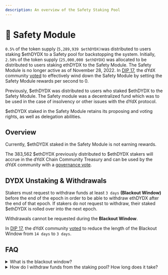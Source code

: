 ```yaml
---
description: An overview of the Safety Staking Pool
---
```


# 🔐 Safety Module

`0.5%` of the token supply (`5,289,939 $ethDYDX)`was distributed to users staking $ethDYDX to a Safety pool for backstopping the system. Initially, `2.50%` of the token supply (`25,000,000 $ethDYDX`) was allocated to be distributed to users staking ethDYDX to the Safety Module. The Safety Module is no longer active as of November 28, 2022. In [DIP 17](https://dydx.community/dashboard/proposal/9), the dYdX community [voted](https://dydx.community/dashboard/proposal/7) to effectively wind down the Safety Module by setting the Safety Module rewards per second to 0.

Previously, $ethDYDX was distributed to users who staked $ethDYDX to the Safety Module. The Safety module was a decentralized fund which was to be used in the case of insolvency or other issues with the dYdX protocol.&#x20;

$ethDYDX staked in the Safety Module retains its proposing and voting rights, as well as delegation abilities.

## Overview

Currently, $ethDYDX staked in the Safety Module is not earning rewards.&#x20;

The 383,562 $ethDYDX previously distributed to $ethDYDX stakers will accrue in the dYdX Chain Community Treasury and can be used by the dYdX community with a [governance vote](https://docs.dydx.community/dydx-governance/voting-and-governance/governance-parameters).

## DYDX Unstaking & Withdrawals

Stakers must request to withdraw funds at least `3 days` **(Blackout Window)** before the end of the epoch in order to be able to withdraw ethDYDX after the end of that epoch. If stakers do not request to withdraw, their staked $ethDYDX is rolled over into the next epoch.

Withdrawals cannot be requested during the **Blackout Window**.

In [DIP 17](https://dydx.community/dashboard/proposal/9), the dYdX community [voted](https://dydx.community/dashboard/proposal/7) to reduce the length of the Blackout Window from `14 days` to `3 days`.

## FAQ

<details>

<summary>What is the blackout window?</summary>

A blackout window is a period of time during which users cannot request withdrawals of $stkDYDX. The`requestWithdrawal`function cannot be called during a blackout window, which is configured as the last `3 days`of an epoch. New epochs start every 28 days. In other words, users can request a withdrawal for the next epoch up to `3 days`before the end of a given epoch.

</details>

<details>

<summary>How do I withdraw funds from the staking pool? How long does it take?</summary>

An epoch schedule is enforced for withdrawals in order to provide predictability and a regular cadence for the availability of funds in the pool. A staker must request to withdraw funds at least `3 days` before the end of an epoch in order to be able to withdraw their funds after the end of that epoch. If stakers do not request to withdraw, their staked $ethDYDX is rolled over into the next epoch.

To withdraw funds, users call the `` `requestWithdrawal` `` function to request to withdraw funds for the next epoch. User funds will remain staked and not withdrawable for the current epoch. Starting in the next epoch, funds will be “inactive” and available for withdrawal.

In the next epoch, users call the `` `withdrawStake` `` function to withdraw inactive funds to a specific address. Users can select the amount of inactive funds they want to withdraw or call the `` `withdrawMaxStake` `` function to withdraw all inactive funds. Note that the `` `withdrawMaxStake` `` function is less gas-efficient than querying the max via eth\_call and calling `` `withdrawStake()` ``.

To withdraw $ethDYDX from the Safety Module, follow these steps:

* Go to [**dydx.community/dashboard/pools/safety**](https://dydx.community/dashboard/pools/safety)\*\*\*\*
* Click on “**Request**”, and enter the amount of $ethDYDX you want to request to withdraw from the pool.
* Click “**Request withdraw**”. You will need to pay gas fees to withdraw funds.
* Stakers who request to withdraw $ethDYDX at least `3 days` before the current epoch ends can withdraw their $ethDYDX at the start of the next epoch.

</details>

